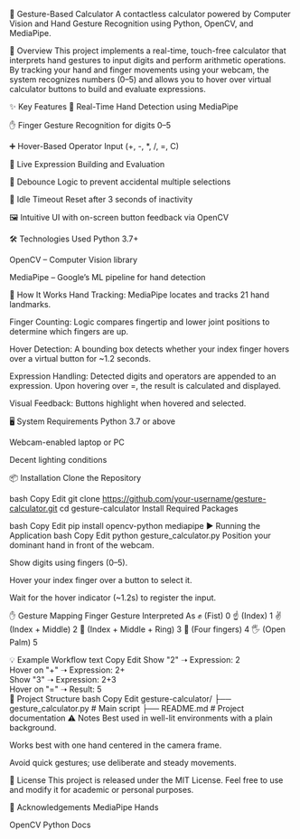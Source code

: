 🧠 Gesture-Based Calculator
A contactless calculator powered by Computer Vision and Hand Gesture Recognition using Python, OpenCV, and MediaPipe.

📌 Overview
This project implements a real-time, touch-free calculator that interprets hand gestures to input digits and perform arithmetic operations. By tracking your hand and finger movements using your webcam, the system recognizes numbers (0–5) and allows you to hover over virtual calculator buttons to build and evaluate expressions.

✨ Key Features
🎥 Real-Time Hand Detection using MediaPipe

✋ Finger Gesture Recognition for digits 0–5

➕ Hover-Based Operator Input (+, -, *, /, =, C)

🧮 Live Expression Building and Evaluation

🧠 Debounce Logic to prevent accidental multiple selections

🧼 Idle Timeout Reset after 3 seconds of inactivity

🖼️ Intuitive UI with on-screen button feedback via OpenCV


🛠️ Technologies Used
Python 3.7+

OpenCV – Computer Vision library

MediaPipe – Google’s ML pipeline for hand detection

🔄 How It Works
Hand Tracking: MediaPipe locates and tracks 21 hand landmarks.

Finger Counting: Logic compares fingertip and lower joint positions to determine which fingers are up.

Hover Detection: A bounding box detects whether your index finger hovers over a virtual button for ~1.2 seconds.

Expression Handling: Detected digits and operators are appended to an expression. Upon hovering over =, the result is calculated and displayed.

Visual Feedback: Buttons highlight when hovered and selected.

🖥️ System Requirements
Python 3.7 or above

Webcam-enabled laptop or PC

Decent lighting conditions

📦 Installation
Clone the Repository

bash
Copy
Edit
git clone https://github.com/your-username/gesture-calculator.git
cd gesture-calculator
Install Required Packages

bash
Copy
Edit
pip install opencv-python mediapipe
▶️ Running the Application
bash
Copy
Edit
python gesture_calculator.py
Position your dominant hand in front of the webcam.

Show digits using fingers (0–5).

Hover your index finger over a button to select it.

Wait for the hover indicator (~1.2s) to register the input.

✋ Gesture Mapping
Finger Gesture	Interpreted As
✊ (Fist)	0
☝️ (Index)	1
✌️ (Index + Middle)	2
🤟 (Index + Middle + Ring)	3
🖖 (Four fingers)	4
🖐️ (Open Palm)	5

💡 Example Workflow
text
Copy
Edit
Show "2" ➝ Expression: 2  
Hover on "+" ➝ Expression: 2+  
Show "3" ➝ Expression: 2+3  
Hover on "=" ➝ Result: 5  
📂 Project Structure
bash
Copy
Edit
gesture-calculator/
├── gesture_calculator.py   # Main script
├── README.md               # Project documentation
⚠️ Notes
Best used in well-lit environments with a plain background.

Works best with one hand centered in the camera frame.

Avoid quick gestures; use deliberate and steady movements.

🧾 License
This project is released under the MIT License.
Feel free to use and modify it for academic or personal purposes.

🙌 Acknowledgements
MediaPipe Hands

OpenCV Python Docs
